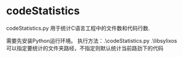 # codeStatistics
codeStatistics.py 用于统计C语言工程中的文件数和代码行数.

需要先安装Python运行环境。
执行方法：.\codeStatistics.py .\libsylixos\
可以指定要统计的文件夹路经，不指定则默认统计当前路劲下的代码